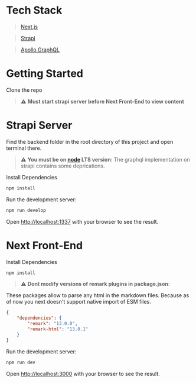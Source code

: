 
# Tech Stack

> [Next.js](https://nextjs.org/)

> [Strapi](https://strapi.io)

> [Apollo GraphQL](https://www.apollographql.com/)

# Getting Started

Clone the repo

> :warning: **Must start strapi server before Next Front-End to view content**


# Strapi Server

Find the backend folder in the root directory of this project and open terminal there.

> :warning: **You must be on [node](https://nodejs.org) LTS version**: The graphql implementation on strapi contains some deprications.

Install Dependencies

```bash
npm install
```



Run the development server:

```bash
npm run develop
```

Open [http://localhost:1337](http://localhost:1337) with your browser to see the result.




# Next Front-End

Install Dependencies

```bash
npm install
```

> :warning: **Dont modify versions of remark plugins in package.json**: 

These packages allow to parse any html in the markdown files. Because as of now you next doesn't support native import of ESM files.

```json
{
    "dependencies": {
        "remark": "13.0.0",
        "remark-html": "13.0.1"
    }
}
```



Run the development server:

```bash
npm run dev
```

Open [http://localhost:3000](http://localhost:3000) with your browser to see the result.

